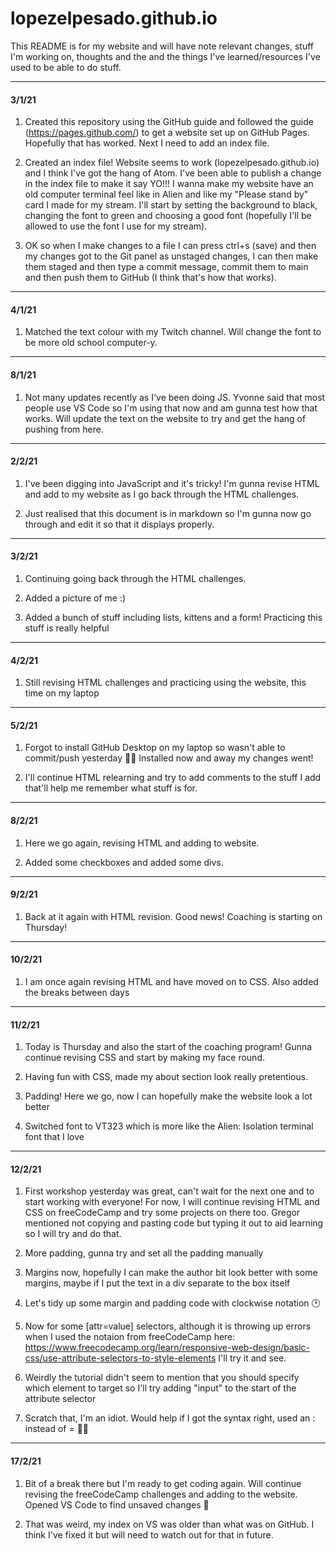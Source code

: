 # lopezelpesado.github.io

This README is for my website and will have note relevant changes, stuff I'm working on, thoughts and the and the things I've learned/resources I've used to be able to do stuff.

---

#### 3/1/21

1. Created this repository using the GitHub guide and followed the guide (https://pages.github.com/) to get a website set up on GitHub Pages. Hopefully that has worked. Next I need to add an index file.

2. Created an index file! Website seems to work (lopezelpesado.github.io) and I think I've got the hang of Atom. I've been able to publish a change in the index file to make it say YO!!! I wanna make my website have an old computer terminal feel like in Alien and like my "Please stand by" card I made for my stream. I'll start by setting the background to black, changing the font to green and choosing a good font (hopefully I'll be allowed to use the font I use for my stream).

3. OK so when I make changes to a file I can press ctrl+s (save) and then my changes got to the Git panel as unstaged changes, I can then make them staged and then type a commit message, commit them to main and then push them to GitHub (I think that's how that works).

---

#### 4/1/21

1. Matched the text colour with my Twitch channel. Will change the font to be more old school computer-y.

---

#### 8/1/21

1. Not many updates recently as I've been doing JS. Yvonne said that most people use VS Code so I'm using that now and am gunna test how that works. Will update the text on the website to try and get the hang of pushing from here.

---

#### 2/2/21

1. I've been digging into JavaScript and it's tricky! I'm gunna revise HTML and add to my website as I go back through the HTML challenges.

2. Just realised that this document is in markdown so I'm gunna now go through and edit it so that it displays properly.

---

#### 3/2/21

1. Continuing going back through the HTML challenges.

2. Added a picture of me :)

3. Added a bunch of stuff including lists, kittens and a form! Practicing this stuff is really helpful

---

#### 4/2/21

1. Still revising HTML challenges and practicing using the website, this time on my laptop

---

#### 5/2/21

1. Forgot to install GitHub Desktop on my laptop so wasn't able to commit/push yesterday 🤦‍♂️ Installed now and away my changes went!

2. I'll continue HTML relearning and try to add comments to the stuff I add that'll help me remember what stuff is for.

---

#### 8/2/21

1. Here we go again, revising HTML and adding to website.

2. Added some checkboxes and added some divs.

---

#### 9/2/21

1. Back at it again with HTML revision. Good news! Coaching is starting on Thursday!

---

#### 10/2/21

1. I am once again revising HTML and have moved on to CSS. Also added the breaks between days

---

#### 11/2/21

1. Today is Thursday and also the start of the coaching program! Gunna continue revising CSS and start by making my face round.

2. Having fun with CSS, made my about section look really pretentious.

3. Padding! Here we go, now I can hopefully make the website look a lot better

4. Switched font to VT323 which is more like the Alien: Isolation terminal font that I love

---

#### 12/2/21

1. First workshop yesterday was great, can't wait for the next one and to start working with everyone! For now, I will continue revising HTML and CSS on freeCodeCamp and try some projects on there too. Gregor mentioned not copying and pasting code but typing it out to aid learning so I will try and do that.

2. More padding, gunna try and set all the padding manually

3. Margins now, hopefully I can make the author bit look better with some margins, maybe if I put the text in a div separate to the box itself

4. Let's tidy up some margin and padding code with clockwise notation 🕑

5. Now for some [attr=value] selectors, although it is throwing up errors when I used the notaion from freeCodeCamp here: https://www.freecodecamp.org/learn/responsive-web-design/basic-css/use-attribute-selectors-to-style-elements
I'll try it and see.

6. Weirdly the tutorial didn't seem to mention that you should specify which element to target so I'll try adding "input" to the start of the attribute selector

7. Scratch that, I'm an idiot. Would help if I got the syntax right, used an : instead of = 🤦‍♂️

---

#### 17/2/21

1. Bit of a break there but I'm ready to get coding again. Will continue revising the freeCodeCamp challenges and adding to the website. Opened VS Code to find unsaved changes 😬

2. That was weird, my index on VS was older than what was on GitHub. I think I've fixed it but will need to watch out for that in future.